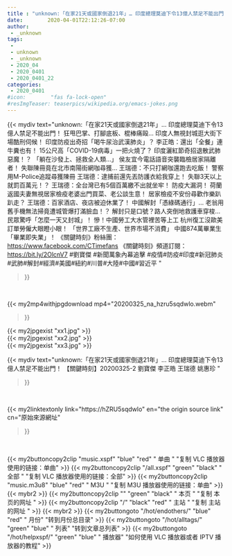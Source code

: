```yaml
---
title : "unknown:「在家21天或國家倒退21年」… 印度總理莫迪下令13億人禁足不能出門！ 【關鍵時刻】20200325-2 劉寶傑 李正皓 王瑞德 姚惠珍 "
date:        2020-04-01T22:12:26-07:00
author:
 - _unknown
tags:
 - 
 - unknown
 - _unknown
 - 2020_04
 - 2020_0401
 - 2020_0401_22
categories:
 - 2020_0401
#icon:        "fas fa-lock-open"
#resImgTeaser: teaserpics/wikipedia.org/emacs-jokes.png
---
```







{{< mydiv text="unknown:「在家21天或國家倒退21年」… 印度總理莫迪下令13億人禁足不能出門！ 狂甩巴掌、打腳底板、棍棒痛毆… 印度人無視封城逛大街下場酷刑伺候！ 印度防疫出奇招「喝牛尿治武漢肺炎」？ 李正皓：還出「全餐」連牛糞也有！ 15公尺高「COVID-19病毒」一把火燒了？ 印度灑紅節奇招退散武肺惡魔！？ 「躺在沙發上、拯救全人類…」 侯友宜今電話語音突襲臨檢居家隔離者！ 失聯陳冊竟在北市南陽街網咖尋獲… 王瑞德：不只打網咖還跑去吃飯！ 警察用M-Police追蹤尋獲陳冊 王瑞德：逮捕前還先丟防護衣給我穿上！ 失聯3天以上就罰百萬元！？ 王瑞德：全台灣已有5個百萬繳不出就坐牢！ 防疫大漏洞！ 荷蘭返國夫妻無視居家檢疫老婆出門買菜、老公談生意！ 居家檢疫不安份尋歡作樂趴趴走？ 王瑞德：百家酒店、夜店被迫休業了！ 中國解封「憑綠碼通行」… 老翁用舊手機無法掃竟遭城管爆打滿臉血！？ 解封只是口號？路人突倒地救護車穿梭… 民眾驚呼「怎麼一天又封城」！ 慘！中國勞工大水管裡苦等上工 杭州復工沒歐美訂單勞僱大眼瞪小眼！ 「世界工廠不生產、世界市場不消費」 中國874萬畢業生「畢業即失業」！  《關鍵時刻》粉絲團：https://www.facebook.com/CTimefans 《關鍵時刻》頻道訂閱：https://bit.ly/2OlcnV7  #劉寶傑 #新聞萬象內幕追擊 #疫情#防疫#印度#新冠肺炎#武肺#解封#經濟#美國#紐約#川普#大陸#中國#習近平 "
>}}
<br>


{{< my2mp4withjpgdownload mp4="20200325_na_hzru5sqdwlo.webm"
>}}

{{< my2jpgexist "xx1.jpg" >}}<br>
{{< my2jpgexist "xx2.jpg" >}}<br>
{{< my2jpgexist "xx3.jpg" >}}<br>



{{< mydiv text="unknown:「在家21天或國家倒退21年」… 印度總理莫迪下令13億人禁足不能出門！ 【關鍵時刻】20200325-2 劉寶傑 李正皓 王瑞德 姚惠珍 "
>}}
<br>

{{< my2linktextonly link="https://hZRU5sqdwlo"
en="the origin source link" cn="原始來源網址"
>}}


<br>


{{< my2buttoncopy2clip "music.xspf"        "blue"   "red"    " 单曲 "  "复制 VLC 播放器使用的链接：单曲" >}} {{< my2buttoncopy2clip "/all.xspf"         "green"  "black"  " 全部 "  "复制 VLC 播放器使用的链接：全部" >}} {{< my2buttoncopy2clip "music.m3u8"        "blue"   "red"    " M3U  "    "复制 M3U 播放器使用的链接：单曲" >}} {{< mybr2 >}} {{< my2buttoncopy2clip ""                  "green"  "black"  " 本页 "    "复制 本页的网址 " >}} {{< my2buttoncopy2clip "/"                 "black"  "red"    " 主站 "    "复制 主站的网址 " >}} {{< mybr2 >}} {{< my2buttongoto      "/hot/endothers/"   "blue"   "red"    " 月份"   "转到月份总目录" >}} {{< my2buttongoto      "/hot/alltags/"     "green"  "blue"   " 列表"   "转到文章总列表" >}} {{< my2buttongoto      "/hot/helpxspf/"    "green"  "blue"   " 播放器" "如何使用 VLC 播放器或者 IPTV 播放器的教程" >}} 
